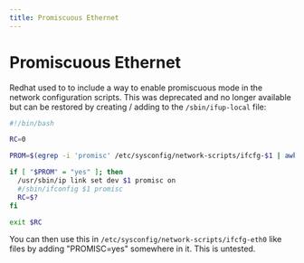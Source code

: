 ```yaml
---
title: Promiscuous Ethernet
---
```


# Promiscuous Ethernet

Redhat used to to include a way to enable promiscuous mode in the network
configuration scripts. This was deprecated and no longer available but can be
restored by creating / adding to the `/sbin/ifup-local` file:

```sh
#!/bin/bash

RC=0

PROM=$(egrep -i 'promisc' /etc/sysconfig/network-scripts/ifcfg-$1 | awk -F"=" '{ print $2 }')

if [ "$PROM" = "yes" ]; then
  /usr/sbin/ip link set dev $1 promisc on
  #/sbin/ifconfig $1 promisc
  RC=$?
fi

exit $RC
```

You can then use this in `/etc/sysconfig/network-scripts/ifcfg-eth0` like files
by adding "PROMISC=yes" somewhere in it. This is untested.

